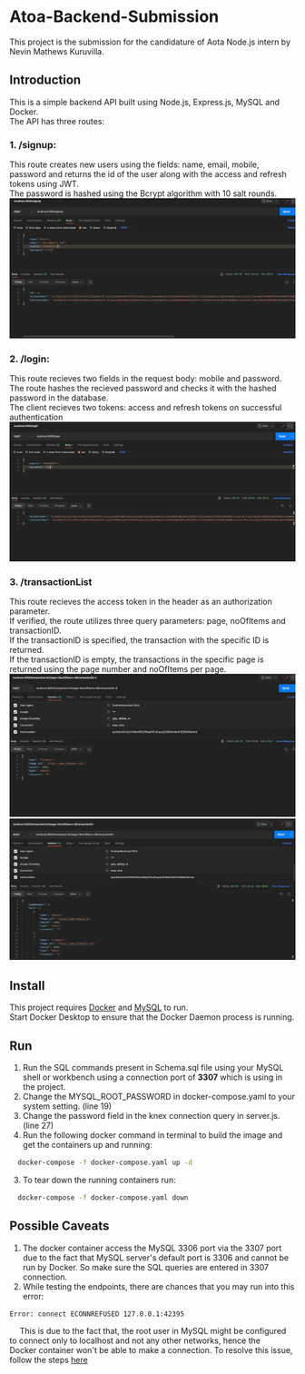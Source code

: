 # Atoa-Backend-Submission
This project is the submission for the candidature of Aota Node.js intern by Nevin Mathews Kuruvilla.
## Introduction
This is a simple backend API built using Node.js, Express.js, MySQL and Docker.\
The API has three routes:
### 1. /signup:
This route creates new users using the fields: name, email, mobile, password and returns the id of the user along with the access and refresh tokens using JWT.\
The password is hashed using the Bcrypt algorithm with 10 salt rounds.
![image](/testcases/signin.PNG)
### 2. /login: 
This route recieves two fields in the request body: mobile and password.\
The route hashes the recieved password and checks it with the hashed password in the database.\
The client recieves two tokens: access and refresh tokens on successful authentication
![image](/testcases/login.PNG)
### 3. /transactionList
This route recieves the access token in the header as an authorization parameter.\
If verified, the route utilizes three query parameters: page, noOfItems and transactionID.\
If the transactionID is specified, the transaction with the specific ID is returned.\
If the transactionID is empty, the transactions in the specific page is returned using the page number and noOfItems per page.\
![image](/testcases/singleTransaction.PNG)
![image](/testcases/transactionlist.PNG)
## Install
This project requires [Docker](https://docs.docker.com/get-docker/) and [MySQL](https://www.mysql.com/) to run.\
Start Docker Desktop to ensure that the Docker Daemon process is running.

## Run
1. Run the SQL commands present in Schema.sql file using your MySQL shell or workbench using a connection port of **3307** which is using in the project.
2. Change the MYSQL_ROOT_PASSWORD in docker-compose.yaml to your system setting. (line 19)
3. Change the password field in the knex connection query in server.js. (line 27)
4. Run the following docker command in terminal to build the image and get the containers up and running:
  ```bash
    docker-compose -f docker-compose.yaml up -d
  ```
3. To tear down the running containers run:
```bash
  docker-compose -f docker-compose.yaml down
```
## Possible Caveats
1. The docker container access the MySQL 3306 port via the 3307 port due to the fact that MySQL server's default port is 3306 and cannot be run by Docker. So make sure the SQL queries are entered in 3307 connection. 
2. While testing the endpoints, there are chances that you may run into this error:
```bash
Error: connect ECONNREFUSED 127.0.0.1:42395
```
&emsp; This is due to the fact that, the root user in MySQL might be configured to connect only to localhost and not any other networks, hence the &emsp; Docker container won't be able to make a connection. To resolve this issue, follow the steps [here](https://github.com/stsvilik/wdio-docker-service/issues/78)
